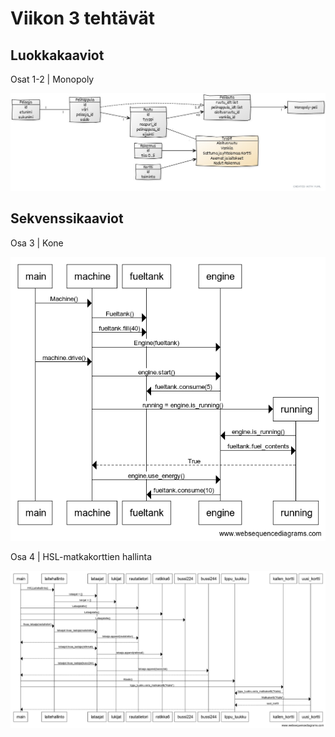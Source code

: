 # Viikon 3 tehtävät

## Luokkakaaviot

Osat 1-2 | Monopoly

<img src="https://github.com/TopiasHarjunpaa/ot-harjoitustyo/blob/main/laskarit/viikko3/monopoly.jpg" width="800">

## Sekvenssikaaviot

Osa 3 | Kone

<img src="https://github.com/TopiasHarjunpaa/ot-harjoitustyo/blob/main/laskarit/viikko3/machine.png" width="800">

Osa 4 | HSL-matkakorttien hallinta

<img src="https://github.com/TopiasHarjunpaa/ot-harjoitustyo/blob/main/laskarit/viikko3/hsl.png" width="800">